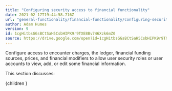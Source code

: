 ```yaml
---
title: "Configuring security access to financial functionality"
date: 2021-02-17T19:44:58.716Z
url: "general-functionality/financial-functionality/configuring-security-access-to-financial-functionality.html"
author: Adam Humes
version: 9
id: 1cgHitbsGGsBCtSaH5CsbHIPK9r9TXE8Bv746Xzk6mZ0
source: https://drive.google.com/open?id=1cgHitbsGGsBCtSaH5CsbHIPK9r9TXE8Bv746Xzk6mZ0
---
```

Configure access to encounter charges, the ledger, financial funding sources, prices, and financial modifiers to allow user security roles or user accounts to view, add, or edit some financial information.

This section discusses:

{children }

